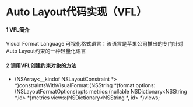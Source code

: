 #  Auto Layout代码实现（VFL）
#### 1 VFL简介
Visual Format Language 可视化格式语言：该语言是苹果公司推出的专门针对Auto Layout约束的一种轻量化语言
#### 2 调用VFL创建约束对象的方法
+ (NSArray<__kindof NSLayoutConstraint *> *)constraintsWithVisualFormat:(NSString *)format options:(NSLayoutFormatOptions)opts metrics:(nullable NSDictionary<NSString *,id> *)metrics views:(NSDictionary<NSString *, id> *)views;
